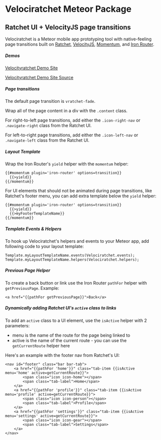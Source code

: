 Velociratchet Meteor Package
============================

## Ratchet UI + VelocityJS page transitions

Velociratchet is a Meteor mobile app prototyping tool with native-feeling page transitions built on [Ratchet](http://goratchet.com/), [VelocityJS](http://julian.com/research/velocity/), [Momentum](https://github.com/percolatestudio/meteor-momentum), and [Iron Router](http://eventedmind.github.io/iron-router/).

##### Demos

[Velocityratchet Demo Site](http://velociratchet.meteor.com)

[Velocityratchet Demo Site Source](https://github.com/zendylabs/velociratchet-demo)

##### Page transitions

The default page transition is `vratchet-fade`.

Wrap all of the page content in a div with the `.content` class.

For right-to-left page transitions, add either the `.icon-right-nav` or `.navigate-right` class from the Ratchet UI.

For left-to-right page transitions, add either the `.icon-left-nav` or `.navigate-left` class from the Ratchet UI.

##### Layout Template

Wrap the Iron Router's `yield` helper with the `momentum` helper:
```
{{#momentum plugin='iron-router' options=transition}}
  {{>yield}}
{{/momentum}}
```

For UI elements that should not be animated during page transitions, like Ratchet's footer menu, you can add extra template below the `yield` helper:
```
{{#momentum plugin='iron-router' options=transition}}
  {{>yield}}
  {{>myFooterTemplateName}}
{{/momentum}}
```

##### Template Events & Helpers

To hook up Velociratchet's helpers and events to your Meteor app, add following code to your layout template:
```
Template.myLayoutTemplateName.events(Velociratchet.events);
Template.myLayoutTemplateName.helpers(Velociratchet.helpers);
```

##### Previous Page Helper

To create a back button or link use the Iron Router `pathFor` helper with `getPreviousPage`. Example:
```
<a href="{{pathFor getPreviousPage}}">Back</a>
```

##### Dynamically adding Ratchet UI's `active` class to links

To add an `active` class to a UI element, use the `isActive` helper with 2 parameters:
* menu is the name of the route for the page being linked to
* active is the name of the current route - you can use the `getCurrentRoute` helper here

Here's an example with the footer nav from Ratchet's UI:
```
<nav id="footer" class="bar bar-tab">
    <a href="{{pathFor 'home'}}" class="tab-item {{isActive menu='home' active=getCurrentRoute}}">
        <span class="icon icon-home"></span>
        <span class="tab-label">Home</span>
    </a>
    <a href="{{pathFor 'profile'}}" class="tab-item {{isActive menu='profile' active=getCurrentRoute}}">
        <span class="icon icon-person"></span>
        <span class="tab-label">Profile</span>
    </a>
    <a href="{{pathFor 'settings'}}" class="tab-item {{isActive menu='settings' active=getCurrentRoute}}">
        <span class="icon icon-gear"></span>
        <span class="tab-label">Settings</span>
    </a>
</nav>
```
